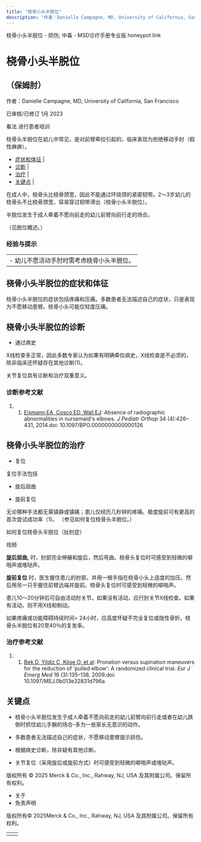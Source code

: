 ```yaml
---
title: "桡骨小头半脱位"
description: "作者：Danielle Campagne, MD, University of California, San Francisco"
---
```


﻿桡骨小头半脱位 \- 损伤; 中毒 \- MSD诊疗手册专业版 honeypot link

# 桡骨小头半脱位

## （保姆肘）

作者：Danielle Campagne, MD, University of California, San Francisco

已审核/已修订 1月 2023

看法 进行患者培训

桡骨头半脱位在幼儿中常见，是对前臂牵拉引起的，临床表现为拒绝移动手肘（假性麻痹）。

- [症状和体征](#症状和体征_v13388148_zh) \|
- [诊断](#诊断_v13388151_zh) \|
- [治疗](#治疗_v13388158_zh) \|
- [关键点](#关键点_v35074126_zh) \|

在成人中，桡骨头比桡骨颈宽，因此不能通过环绕颈的紧密韧带。2～3岁幼儿的桡骨头不比桡骨颈宽，容易穿过韧带滑出（桡骨小头半脱位）。

半脱位发生于成人牵着不愿向前走的幼儿前臂向前行走的场合。

（见脱位概述。）

### 经验与提示

|     |
| --- |
| - 幼儿不愿活动手肘时需考虑桡骨小头半脱位。 |

## 桡骨小头半脱位的症状和体征

桡骨小头半脱位的症状包括疼痛和压痛。多数患者无法描述自己的症状，只是表现为不愿移动患臂。桡骨小头可能仅轻度压痛。

## 桡骨小头半脱位的诊断

- 通过病史


X线检查多正常，因此多数专家认为如果有明确牵拉病史，X线检查是不必须的，除非临床还怀疑存在其他诊断(1)。

关节复位具有诊断和治疗双重意义。

### 诊断参考文献

1. 1. [Eismann EA, Cosco ED, Wall EJ](https://www.ncbi.nlm.nih.gov/pubmed/24276229): Absence of radiographic abnormalities in nursemaid's elbows. _J Pediatr Orthop_ 34 (4):426–431, 2014.doi: 10.1097/BPO.0000000000000126


## 桡骨小头半脱位的治疗

- 复位


复位手法包括

- 旋后屈曲

- 旋前复位


无论哪种手法都无需镇静或镇痛；患儿仅经历几秒钟的疼痛。极度旋前可有更高的首次尝试成功率（1)。 （参见如何复位桡骨头半脱位。）

如何复位桡骨头半脱位（扯肘症）



视频

**旋后屈曲,** 时，肘部完全伸展和旋后，然后弯曲。桡骨头复位时可感受到轻微的噼啪声或喀哒声。

**旋前复位** 时，医生握住患儿的肘部，并用一根手指在桡骨小头上适度的加压。然后用另一只手握住前臂远端并旋前。桡骨头复位时可感受到轻微的噼啪声。

患儿10～20分钟后可自由活动肘关节。如果没有活动，应行肘关节X线检查。如果有活动，则不用X线和制动。

如果疼痛或功能障碍持续时间\> 24小时，应高度怀疑不完全复位或隐性骨折。桡骨头半脱位有20至40％的复发率。

### 治疗参考文献

1. 1. [Bek D, Yildiz C, Köse O, et al](https://www.ncbi.nlm.nih.gov/pubmed/19262394): Pronation versus supination maneuvers for the reduction of 'pulled elbow': A randomized clinical trial. _Eur J Emerg Med_ 16 (3):135–138, 2009.doi: 10.1097/MEJ.0b013e32831d796a


## 关键点

- 桡骨小头半脱位发生于成人牵着不愿向前走的幼儿前臂向前行走或者在幼儿跌倒时抓住幼儿手腕的场合-多为一些家长无意识的动作。

- 多数患者无法描述自己的症状，不愿移动患臂提示损伤。

- 根据病史诊断，除非疑有其他诊断。

- 关节复位（采用旋后或旋前方式）时可感受到轻微的噼啪声或喀哒声。




版权所有 © 2025
Merck & Co., Inc., Rahway, NJ, USA 及其附属公司。保留所有权利。

- 关于
- 免责声明

版权所有© 2025Merck & Co., Inc., Rahway, NJ, USA 及其附属公司。保留所有权利。

|     |     |
| --- | --- |
|  |  |